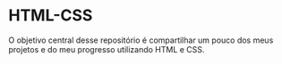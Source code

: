 # HTML-CSS
O objetivo central desse repositório é compartilhar um pouco dos meus projetos e do meu progresso utilizando HTML e CSS.
